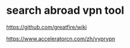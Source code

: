 # search abroad vpn tool

https://github.com/greatfire/wiki

https://www.acceleratorcn.com/zh/vyprvpn
